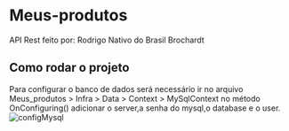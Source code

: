 # Meus-produtos

API Rest
feito por: Rodrigo Nativo do Brasil Brochardt

## Como rodar o projeto

Para configurar o banco de dados será necessário ir no arquivo Meus_produtos > Infra > Data > Context > MySqlContext no método OnConfiguring() adicionar o server,a senha do mysql,o database e o user.
![configMysql](https://github.com/rodrigobrochardt/images/blob/main/configMysql.png)
